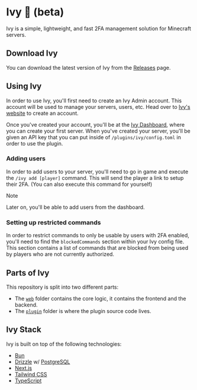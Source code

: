# Ivy 🌿 (beta)

Ivy is a simple, lightweight, and fast 2FA management solution for Minecraft servers.

## Download Ivy

You can download the latest version of Ivy from the [Releases](https://github.com/prettyflowerss/ivy/releases) page.

## Using Ivy

In order to use Ivy, you'll first need to create an Ivy Admin account. This account will be used to manage your servers, users, etc. Head over to [Ivy's website](https://ivy.astrid.sh/auth) to create an account.

Once you've created your account, you'll be at the [Ivy Dashboard](https://ivy.astrid.sh/dashboard), where you can create your first server. When you've created your server, you'll be given an API key that you can put inside of `/plugins/ivy/config.toml` in order to use the plugin.

### Adding users

In order to add users to your server, you'll need to go in game and execute the `/ivy add [player]` command. This will send the player a link to setup their 2FA. (You can also execute this command for yourself)


> [!NOTE]
> Later on, you'll be able to add users from the dashboard.

### Setting up restricted commands

In order to restrict commands to only be usable by users with 2FA enabled, you'll need to find the `blockedCommands` section within your Ivy config file. This section contains a list of commands that are blocked from being used by players who are not currently authorized.


## Parts of Ivy

This repository is split into two different parts:

- The [`web`](/web) folder contains the core logic, it contains the frontend and the backend.
- The [`plugin`](/plugin) folder is where the plugin source code lives.

## Ivy Stack

Ivy is built on top of the following technologies:

- [Bun](https://bun.sh/)
- [Drizzle](https://orm.drizzle.team/) w/ [PostgreSQL](https://www.postgresql.org/)
- [Next.js](https://nextjs.org/)
- [Tailwind CSS](https://tailwindcss.com/)
- [TypeScript](https://www.typescriptlang.org/)

